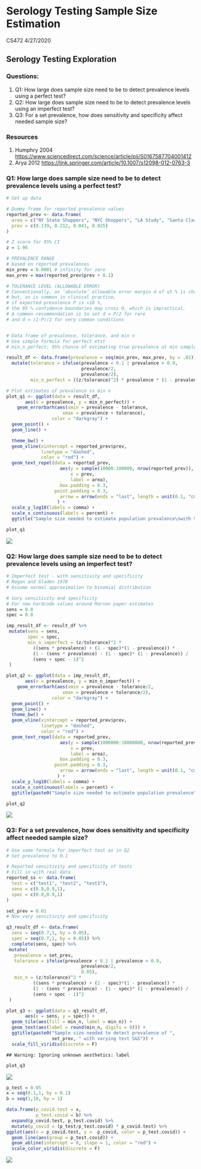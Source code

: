 Serology Testing Sample Size Estimation
================
CS472
4/27/2020

Serology Testing Exploration
----------------------------

### Questions:

1.  Q1: How large does sample size need to be to detect prevalence levels using a perfect test?
2.  Q2: How large does sample size need to be to detect prevalence levels using an imperfect test?
3.  Q3: For a set prevalence, how does sensitivity and specificity affect needed sample size?

### Resources

1.  Humphry 2004 <https://www.sciencedirect.com/science/article/pii/S0167587704001412>
2.  Arya 2012 <https://link.springer.com/article/10.1007/s12098-012-0763-3>

### Q1: How large does sample size need to be to detect prevalence levels using a perfect test?

``` r
# Set up data

# Dummy frame for reported prevalence values
reported_prev <- data.frame(
  area = c("NY State Shoppers", "NYC Shoppers", "LA Study", "Santa Clara Study"),
  prev = c(0.139, 0.212, 0.041, 0.025)
)

# Z score for 95% CI
z = 1.96

# PREVALENCE RANGE 
# based on reported prevalences
min_prev = 0.0001 # infinity for zero
max_prev = max(reported_prev$prev + 0.1)

# TOLERANCE LEVEL (ALLOWABLE ERROR)
# Conventionally, an ‘absolute’ allowable error margin d of ±5 % is chosen, 
# but, as is common in clinical practice, 
# if expected prevalence P is <10 %, 
# the 95 % confidence boundaries may cross 0, which is impractical.
# A common recommendation is to set d = P/2 for rare 
# and d = (1-P)/2 for very common conditions


# Data frame of prevalence, tolerance, and min n
# Use simple formula for perfect etst
# min_n_perfect: 95% chance of estimating true prevalence at min sample size

result_df <- data.frame(prevalence = seq(min_prev, max_prev, by = .01)) %>%
  mutate(tolerance = ifelse(prevalence < 0.1 | prevalence > 0.9,
                            prevalence/2,
                            prevalence/2),
         min_n_perfect = ((z/tolerance)^2) * prevalence * (1 - prevalence))

# Plot estimates of prevalence vs min n
plot_q1 <- ggplot(data = result_df, 
       aes(x = prevalence, y = min_n_perfect)) +
    geom_errorbarh(aes(xmin = prevalence - tolerance, 
                     xmax = prevalence + tolerance),
                 color = "darkgray") +
  geom_point() +
  geom_line() +

  theme_bw() +
  geom_vline(xintercept = reported_prev$prev, 
             linetype = "dashed", 
             color = "red") +
  geom_text_repel(data = reported_prev,
                    aes(y = sample(10000:100000, nrow(reported_prev)),
                        x = prev,
                        label = area),
                    box.padding = 0.3,
                  point.padding = 0.3,
                    arrow = arrow(ends = "last", length = unit(0.1, "cm"))
                   ) +
  scale_y_log10(labels = comma) +
  scale_x_continuous(labels = percent) +
  ggtitle("Sample size needed to estimate population prevalence\nwith 95% confidence of being within tolerance using a perfect test")

plot_q1
```

![](sample_exploration_files/figure-markdown_github/q1-1.png)

### Q2: How large does sample size need to be to detect prevalence levels using an imperfect test?

``` r
# Imperfect test - with sensitivity and specificity
# Rogan and Gladen 1978
# Assume normal approximation to binomial distribution

# Vary sensitivity and specificity
# For now hardcode values around Marson paper estimates
sens = 0.8
spec = 0.8

imp_result_df <- result_df %>%
 mutate(sens = sens,
        spec = spec,
        min_n_imperfect = (z/tolerance)^2 * 
          ((sens * prevalence) + (1 - spec)*(1 - prevalence)) * 
          (1 - (sens * prevalence) - (1 - spec)* (1 - prevalence)) / 
          (sens + spec - 1)^2
 )

plot_q2 <- ggplot(data = imp_result_df, 
       aes(x = prevalence, y = min_n_imperfect)) +
    geom_errorbarh(aes(xmin = prevalence - tolerance/2, 
                     xmax = prevalence + tolerance/2),
                 color = "darkgray") +
  geom_point() +
  geom_line() +
  theme_bw() +
  geom_vline(xintercept = reported_prev$prev, 
             linetype = "dashed", 
             color = "red") +
  geom_text_repel(data = reported_prev,
                    aes(y = sample(1000000:10000000, nrow(reported_prev)),
                        x = prev,
                        label = area),
                    box.padding = 0.3,
                  point.padding = 0.3,
                    arrow = arrow(ends = "last", length = unit(0.1, "cm"))
                   ) +
  scale_y_log10(labels = comma) +
  scale_x_continuous(labels = percent) +
  ggtitle(paste0("Sample size needed to estimate population prevalence\nwith 95% confidence of being within tolerance\nusing an imperfect test: Sensitivity = ", sens, " Specificity = ", spec))

plot_q2
```

![](sample_exploration_files/figure-markdown_github/q2-1.png)

### Q3: For a set prevalence, how does sensitivity and specificity affect needed sample size?

``` r
# Use same formula for imperfect test as in Q2
# Set prevalence to 0.1 

# Reported sensitivity and specificity of tests
# Fill in with real data
reported_ss <- data.frame(
  test = c("test1", "test2", "test3"),
  sens = c(0.8,0.9,1),
  spec = c(0.8,0.9,1)
)

set_prev = 0.01
# Now vary sensitivity and specificity

q3_result_df <- data.frame(
  sens = seq(0.7,1, by = 0.05),
  spec = seq(0.7,1, by = 0.05)) %>%
  complete(sens, spec) %>%
 mutate(
   prevalence = set_prev,
   tolerance = ifelse(prevalence < 0.1 | prevalence > 0.9,
                            prevalence/2,
                            0.05),
   min_n = (z/tolerance)^2 * 
          ((sens * prevalence) + (1 - spec)*(1 - prevalence)) * 
          (1 - (sens * prevalence) - (1 - spec)* (1 - prevalence)) / 
          (sens + spec - 1)^2
 )

plot_q3 <- ggplot(data = q3_result_df, 
       aes(x = sens, y = spec)) +
  geom_tile(aes(fill = min_n, label = min_n)) +
  geom_text(aes(label = round(min_n, digits = 0))) +
  ggtitle(paste0("Sample size needed to detect prevalence of ", 
                 set_prev, " with varying test S&S")) +
  scale_fill_viridis(discrete = F)
```

    ## Warning: Ignoring unknown aesthetics: label

``` r
plot_q3
```

![](sample_exploration_files/figure-markdown_github/q3-1.png)

``` r
p_test = 0.05
x = seq(0.1,1, by = 0.1)
b = seq(1,10, by = 1)

data.frame(p_covid.test = x,
           p_test.covid = b) %>%
  expand(p_covid.test, p_test.covid) %>%
  mutate(p_covid = (p_test/p_test.covid) * p_covid.test) %>%
ggplot(aes(x = p_covid.test, y =  p_covid, color = p_test.covid)) +
  geom_line(aes(group = p_test.covid)) +
  geom_abline(intercept = 0, slope = 1, color = "red") +
  scale_color_viridis(discrete = F)
```

![](sample_exploration_files/figure-markdown_github/unnamed-chunk-1-1.png)
